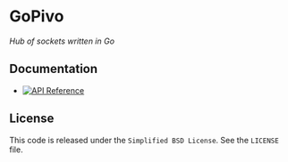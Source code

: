 # GoPivo

*Hub of sockets written in Go*

## Documentation

 * [![API Reference](https://godoc.org/github.com/jseun/gopivo?status.svg)](https://godoc.org/github.com/jseun/gopivo)

## License

This code is released under the `Simplified BSD License`. See the `LICENSE` file.
